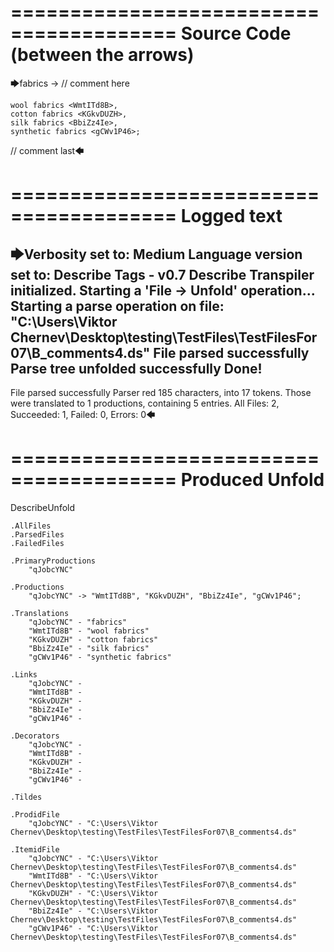 ========================================
Source Code (between the arrows)
========================================

🡆fabrics <qJobcYNC> -> // comment here

    wool fabrics <WmtITd8B>,
    cotton fabrics <KGkvDUZH>,
    silk fabrics <BbiZz4Ie>,
    synthetic fabrics <gCWv1P46>;

// comment last🡄

========================================
Logged text
========================================

🡆Verbosity set to: Medium
Language version set to: Describe Tags - v0.7
Describe Transpiler initialized.
Starting a 'File -> Unfold' operation...
Starting a parse operation on file: "C:\Users\Viktor Chernev\Desktop\testing\TestFiles\TestFilesFor07\B_comments4.ds"
File parsed successfully
Parse tree unfolded successfully
Done!
------------------------
File parsed successfully
Parser red 185 characters, into 17 tokens.
Those were translated to 1 productions, containing 5 entries.
All Files: 2, Succeeded: 1, Failed: 0, Errors: 0🡄

========================================
Produced Unfold
========================================

DescribeUnfold

    .AllFiles
    .ParsedFiles
    .FailedFiles

    .PrimaryProductions
        "qJobcYNC" 

    .Productions
        "qJobcYNC" -> "WmtITd8B", "KGkvDUZH", "BbiZz4Ie", "gCWv1P46";

    .Translations
        "qJobcYNC" - "fabrics"
        "WmtITd8B" - "wool fabrics"
        "KGkvDUZH" - "cotton fabrics"
        "BbiZz4Ie" - "silk fabrics"
        "gCWv1P46" - "synthetic fabrics"

    .Links
        "qJobcYNC" - 
        "WmtITd8B" - 
        "KGkvDUZH" - 
        "BbiZz4Ie" - 
        "gCWv1P46" - 

    .Decorators
        "qJobcYNC" - 
        "WmtITd8B" - 
        "KGkvDUZH" - 
        "BbiZz4Ie" - 
        "gCWv1P46" - 

    .Tildes

    .ProdidFile
        "qJobcYNC" - "C:\Users\Viktor Chernev\Desktop\testing\TestFiles\TestFilesFor07\B_comments4.ds"

    .ItemidFile
        "qJobcYNC" - "C:\Users\Viktor Chernev\Desktop\testing\TestFiles\TestFilesFor07\B_comments4.ds"
        "WmtITd8B" - "C:\Users\Viktor Chernev\Desktop\testing\TestFiles\TestFilesFor07\B_comments4.ds"
        "KGkvDUZH" - "C:\Users\Viktor Chernev\Desktop\testing\TestFiles\TestFilesFor07\B_comments4.ds"
        "BbiZz4Ie" - "C:\Users\Viktor Chernev\Desktop\testing\TestFiles\TestFilesFor07\B_comments4.ds"
        "gCWv1P46" - "C:\Users\Viktor Chernev\Desktop\testing\TestFiles\TestFilesFor07\B_comments4.ds"

